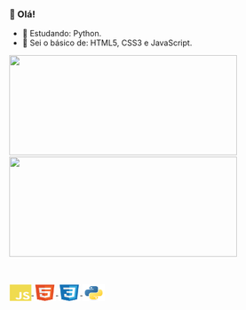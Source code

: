 ### 👋 Olá!



- 🌱 Estudando: Python.
- 🌱 Sei o básico de: HTML5, CSS3 e JavaScript.

<div style="inline_block">
  <a href="https://github.com/MateoSoares">
  <img height="180em" width="410em" src="https://github-readme-stats.vercel.app/api?username=MateoSoares&show_icons=true&theme=tokyonight&include_all_commits=true&count_private=true"/>
  <img height="180em" width="410em" src="https://github-readme-stats.vercel.app/api/top-langs/?username=MateoSoares&layout=compact&langs_count=7&theme=tokyonight"/>
</div>
  
  ##
  
  <div style="display: inline_block"><br>
  <img align="center" alt="Mateo-Js" height="30" width="40" src="https://raw.githubusercontent.com/devicons/devicon/master/icons/javascript/javascript-plain.svg">
  <img align="center" alt="Mateo-HTML" height="30" width="40" src="https://raw.githubusercontent.com/devicons/devicon/master/icons/html5/html5-original.svg">
  <img align="center" alt="Mateo-CSS" height="30" width="40" src="https://raw.githubusercontent.com/devicons/devicon/master/icons/css3/css3-original.svg">
  <img align="center" alt="Mateo-Python" height="30" width="40" src="https://raw.githubusercontent.com/devicons/devicon/master/icons/python/python-original.svg">
</div>
  
##
  

